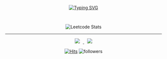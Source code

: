 <div align=center>

[![Typing SVG](https://readme-typing-svg.demolab.com?font=Fira+Code&duration=3000&pause=1000&color=628FD9&center=true&width=500&height=70&lines=A+ship+in+harbor+is+safe%2C;but+that+is+not+what+ships+are+built+for.;-+John+A.+Shedd)](https://git.io/typing-svg)

<br>
    
![Leetcode Stats](https://leetcard.jacoblin.cool/won4885?theme=dark)

<hr>
    
<a href="https://sully-tech.dev/">
    <img 
        src="http://img.shields.io/badge/-Tech%20Blog-655ced?style=flat&logo=github&link=https://sully-tech.dev/"
        style="height : auto; margin-left : 10px; margin-right : 10px;"/>
</a>
<a href="mailto:2dcoder@naver.com">
    <img 
        src="https://img.shields.io/badge/Gmail-d14836?style=flat-square&logo=Gmail&logoColor=white&link=mailto:2dcoder@naver.com"
        style="height : auto; margin-left : 10px; margin-right : 10px;"/>
</a>

    
[![Hits](https://hits.seeyoufarm.com/api/count/incr/badge.svg?url=https%3A%2F%2Fgithub.com%2Fwon4885&count_bg=%2379C83D&title_bg=%23555555&icon=&icon_color=%23E7E7E7&title=hits&edge_flat=false)](https://hits.seeyoufarm.com)
![followers](https://img.shields.io/github/followers/won4885?style=social)
    
 </div>
